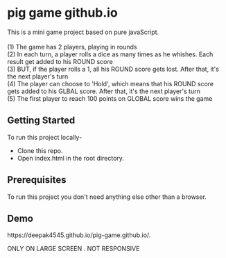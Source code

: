 # pig game github.io
This is a mini game project based on pure javaScript.<br>
<br>
(1) The game has 2 players, playing in rounds<br>
(2) In each turn, a player rolls a dice as many times as he whishes. Each result get added to his ROUND score<br>
(3) BUT, if the player rolls a 1, all his ROUND score gets lost. After that, it's the next player's turn<br>
(4) The player can choose to 'Hold', which means that his ROUND score gets added to his GLBAL score. After that, it's the next player's turn<br>
(5) The first player to reach 100 points on GLOBAL score wins the game<br>

<h2>Getting Started</h2>
To run this project locally-
<ul>
  <li>Clone this repo.</li>
  <li>Open index.html in the root directory.</li>
</ul>

<h2> Prerequisites </h2>
To run this project you don't need anything else other than a browser.

<h2> Demo </h2>
https://deepak4545.github.io/pig-game.github.io/.
<p>ONLY ON LARGE SCREEN . NOT RESPONSIVE</p>
